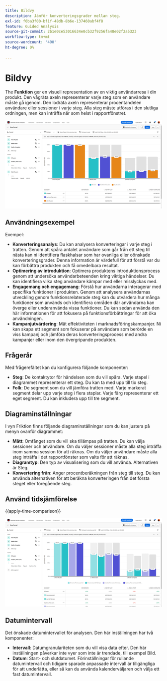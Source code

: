 ```yaml
---
title: Bildvy
description: Jämför konverteringsgrader mellan steg.
exl-id: f0ba3f00-bf1f-48db-8b6e-137460abf4f8
feature: Guided Analysis
source-git-commit: 2b1e0ce53016634e0cb32f9256fa48e02f2a5323
workflow-type: tm+mt
source-wordcount: '490'
ht-degree: 0%

---
```


# Bildvy

The **Funktion** ger en visuell representation av en viktig användarresa i din produkt. Den vågräta axeln representerar varje steg som en användare måste gå igenom. Den lodräta axeln representerar procentandelen användare eller sessioner i varje steg. Alla steg måste utföras i den slutliga ordningen, men kan inträffa när som helst i rapportfönstret.

![Funktion](../assets/friction.png)

## Användningsexempel

Exempel:

* **Konverteringsanalys**: Du kan analysera konverteringar i varje steg i tratten. Genom att spåra antalet användare som går från ett steg till nästa kan ni identifiera flaskhalsar som har ovanliga eller oönskade konverteringsgrader. Denna information är värdefull för att förstå var du kan förbättra produkten och få omedelbara resultat.
* **Optimering av introduktion**: Optimera produktens introduktionsprocess genom att undersöka användarbeteenden kring viktiga händelser. Du kan identifiera vilka steg användare kämpar med eller misslyckas med.
* **Engagemang och engagemang**: Förstå hur användarna interagerar med specifika funktioner i produkten. Genom att analysera användarnas utveckling genom funktionsrelaterade steg kan du utvärdera hur många funktioner som används och identifiera områden där användarna kan överge eller underanvända vissa funktioner. Du kan sedan använda den här informationen för att fokusera på funktionsförbättringar för att öka användningen.
* **Kampanjutvärdering**: Mät effektiviteten i marknadsföringskampanjer. Ni kan skapa ett segment som fokuserar på användare som berörde en viss kampanj och jämföra deras konverteringsprocess med andra kampanjer eller inom den övergripande produkten.

## Frågerår

Med frågerefältet kan du konfigurera följande komponenter:

* **Steg**: De kontaktytor för händelsen som du vill spåra. Varje stapel i diagrammet representerar ett steg. Du kan ta med upp till tio steg.
* **Folk**: De segment som du vill jämföra tratten med. Varje markerat segment delar upp varje steg i flera staplar. Varje färg representerar ett eget segment. Du kan inkludera upp till tre segment.

## Diagraminställningar

I vyn Friktion finns följande diagraminställningar som du kan justera på menyn ovanför diagrammet:

* **Mått**: Omfånget som du vill ska tillämpas på tratten. Du kan välja sessioner och användare. Om du väljer sessioner måste alla steg inträffa inom samma session för att räknas. Om du väljer användare måste alla steg inträffa i det rapportfönster som valts för att räknas.
* **Diagramtyp**: Den typ av visualisering som du vill använda. Alternativen är Steg.
* **Konvertering från**: Anger procentberäkningen från steg till steg. Du kan använda alternativen för att beräkna konverteringen från det första steget eller föregående steg.

## Använd tidsjämförelse

{{apply-time-comparison}}

![Jämförelse av friktionstid](../assets/friction-compare.png)

## Datumintervall

Det önskade datumintervallet för analysen. Den här inställningen har två komponenter:

* **Intervall**: Datumgranulariteten som du vill visa data efter. Den här inställningen påverkar inte vyer som inte är trendade, till exempel Bild.
* **Datum**: Start- och slutdatumet. Förinställningar för rullande datumintervall och tidigare sparade anpassade intervall är tillgängliga för att underlätta, eller så kan du använda kalenderväljaren och välja ett fast datumintervall.
